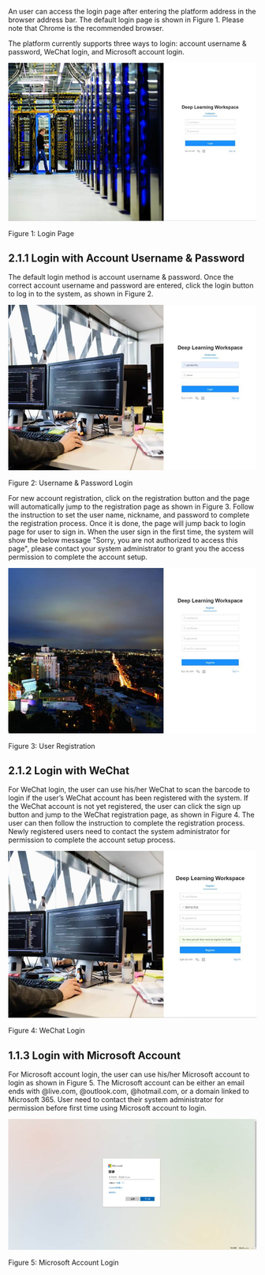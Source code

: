 An user can access the login page after entering the platform address in the browser address bar. The default login page is shown in Figure 1. Please note that Chrome is the recommended browser.

The platform currently supports three ways to login:  account username & password, WeChat login, and Microsoft account login.

![img](assets/clip_image002.jpg)

Figure 1:  Login Page

## 2.1.1  Login with Account Username & Password

The default login method is account username & password. Once the correct account username and password are entered, click the login button to log in to the system, as shown in Figure 2. 

![img](assets/clip_image004.jpg)

Figure 2:  Username & Password Login

For new account registration, click on the registration button and the page will automatically jump to the registration page as shown in Figure 3. Follow the instruction to set the user name, nickname, and password to complete the registration process. Once it is done, the page will jump back to login page for user to sign in. When the user sign in the first time, the system will show the below message "Sorry, you are not authorized to access this page", please contact your system administrator to grant you the access permission to complete the account setup.

![img](assets/clip_image006.jpg)

Figure 3:  User Registration

## 2.1.2  Login with WeChat

For WeChat login, the user can use his/her WeChat to scan the barcode to login if the user’s WeChat account has been registered with the system. If the WeChat account is not yet registered, the user can click the sign up button and jump to the WeChat registration page, as shown in Figure 4. The user can then follow the instruction to complete the registration process. Newly registered users need to contact the system administrator for permission to complete the account setup process. 

![img](assets/clip_image008.jpg)

Figure 4:  WeChat Login

## 1.1.3  Login with Microsoft Account

For Microsoft account login, the user can use his/her Microsoft account to login as shown in Figure 5. The Microsoft account can be either an email ends with @live.com, @outlook.com, @hotmail.com, or a domain linked to Microsoft 365. User need to contact their system administrator for permission before first time using Microsoft account to login. 

![img](assets/clip_image010.jpg)

Figure 5:  Microsoft Account Login